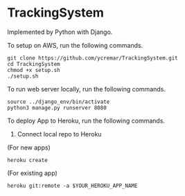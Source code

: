 # TrackingSystem

Implemented by Python with Django.

To setup on AWS, run the following commands.

```
git clone https://github.com/ycremar/TrackingSystem.git
cd TrackingSystem
chmod +x setup.sh
./setup.sh
```

To run web server locally, run the following commands.

```
source ../django_env/bin/activate
python3 manage.py runserver 8080
```

To deploy App to Heroku, run the following commands.

1. Connect local repo to Heroku

(For new apps)
```
heroku create
```

(For existing app)
```
heroku git:remote -a $YOUR_HEROKU_APP_NAME
```